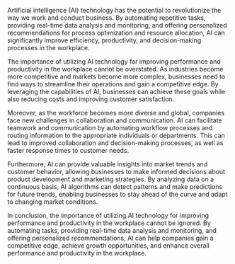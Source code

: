 

Artificial intelligence (AI) technology has the potential to revolutionize the way we work and conduct business. By automating repetitive tasks, providing real-time data analysis and monitoring, and offering personalized recommendations for process optimization and resource allocation, AI can significantly improve efficiency, productivity, and decision-making processes in the workplace.

The importance of utilizing AI technology for improving performance and productivity in the workplace cannot be overstated. As industries become more competitive and markets become more complex, businesses need to find ways to streamline their operations and gain a competitive edge. By leveraging the capabilities of AI, businesses can achieve these goals while also reducing costs and improving customer satisfaction.

Moreover, as the workforce becomes more diverse and global, companies face new challenges in collaboration and communication. AI can facilitate teamwork and communication by automating workflow processes and routing information to the appropriate individuals or departments. This can lead to improved collaboration and decision-making processes, as well as faster response times to customer needs.

Furthermore, AI can provide valuable insights into market trends and customer behavior, allowing businesses to make informed decisions about product development and marketing strategies. By analyzing data on a continuous basis, AI algorithms can detect patterns and make predictions for future trends, enabling businesses to stay ahead of the curve and adapt to changing market conditions.

In conclusion, the importance of utilizing AI technology for improving performance and productivity in the workplace cannot be ignored. By automating tasks, providing real-time data analysis and monitoring, and offering personalized recommendations, AI can help companies gain a competitive edge, achieve growth opportunities, and enhance overall performance and productivity in the workplace.
